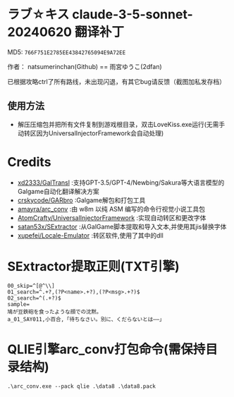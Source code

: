 # ラブ☆キス claude-3-5-sonnet-20240620 翻译补丁 

MD5: `766F751E2785EE43842765094E9A72EE`

作者： natsumerinchan(Github) == 雨宮ゆうこ(2dfan)

已根据攻略ctrl了所有路线，未出现闪退，有其它bug请反馈（截图加私发存档）

## 使用方法
- 解压压缩包并把所有文件复制到游戏根目录，双击LoveKiss.exe运行(无需手动转区因为UniversalInjectorFramework会自动处理)

# Credits

- [xd2333/GalTransl](https://github.com/xd2333/GalTransl.git) :支持GPT-3.5/GPT-4/Newbing/Sakura等大语言模型的Galgame自动化翻译解决方案
- [crskycode/GARbro](https://github.com/crskycode/GARbro) :Galgame解包和打包工具
- [amayra/arc_conv](https://github.com/amayra/arc_conv.git) :由 w8m 以纯 ASM 编写的命令行视觉小说工具包
- [AtomCrafty/UniversalInjectorFramework](https://github.com/AtomCrafty/UniversalInjectorFramework.git) :实现自动转区和更改字体
- [satan53x/SExtractor](https://github.com/satan53x/SExtractor.git) :从GalGame脚本提取和导入文本,并使用其jis替换字体
- [xupefei/Locale-Emulator](https://github.com/xupefei/Locale-Emulator.git) :转区软件,使用了其中的dll

# SExtractor提取正则(TXT引擎)
```
00_skip=^[@^\\]
01_search=^.+?,(?P<name>.+?),(?P<msg>.+?)$
02_search=^(.+?)$
sample=
鳩が豆鉄砲を食ったような顔での沈黙。
a_01_SAY011,小百合,「待ちなさい。別に、くだらないとは――」
```

# QLIE引擎arc_conv打包命令(需保持目录结构)
```
.\arc_conv.exe --pack qlie .\data8 .\data8.pack
```
